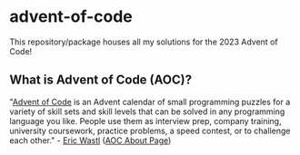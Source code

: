 
# advent-of-code

This repository/package houses all my solutions for the 2023 Advent of Code!

## What is Advent of Code (AOC)?

"[Advent of Code](https://adventofcode.com) is an Advent calendar of small
programming puzzles for a variety of skill sets and skill levels that can be
solved in any programming language you like. People use them as interview prep,
company training, university coursework, practice problems, a speed contest, or
to challenge each other." - [Eric Wastl](http://was.tl/) ([AOC About
Page](https://adventofcode.com/2023/about))
